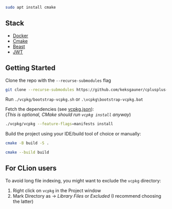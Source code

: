 ```bash
sudo apt install cmake
```

## Stack
- [Docker](https://www.docker.com/)
- [Cmake](https://cmake.org/download/)
- [Beast](https://github.com/boostorg/beast)
- [JWT](https://jwt.io/libraries?language=C++)


## Getting Started
Clone the repo with the `--recurse-submodules` flag
```bash
git clone --recurse-submodules https://github.com/keksgauner/cplusplus-rest
```  

Run `./vcpkg/bootstrap-vcpkg.sh` or `.\vcpkg\bootstrap-vcpkg.bat`

Fetch the dependencies (see [vcpkg.json](vcpkg.json)):  
(_This is optional, CMake should run `vcpkg install` anyway_)
```bash
./vcpkg/vcpkg --feature-flags=manifests install
```

Build the project using your IDE/build tool of choice or manually:

```bash
cmake -B build -S .
```
```bash
cmake --build build
```

## For CLion users
To avoid long file indexing, you might want to exclude the `vcpkg` directory:
1. Right click on `vcpkg` in the Project window
2. Mark Directory as -> _Library Files_ or _Excluded_ (I recommend choosing the latter)